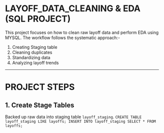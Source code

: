 # LAYOFF_DATA_CLEANING & EDA (SQL PROJECT)
This project focuses on how to clean raw layoff data and perform EDA using MYSQL.
The workflow follows the systematic approach:-
1. Creating Staging table
2. Cleaning duplicates
3. Standardizing data
4. Analyzing layoff trends
---

# PROJECT STEPS
## 1. Create Stage Tables
Backed up raw data into staging table `layoff_staging`.
`CREATE TABLE layoff_staging LIKE layoffs;
INSERT INTO layoff_staging SELECT * FROM layoffs;`
 
